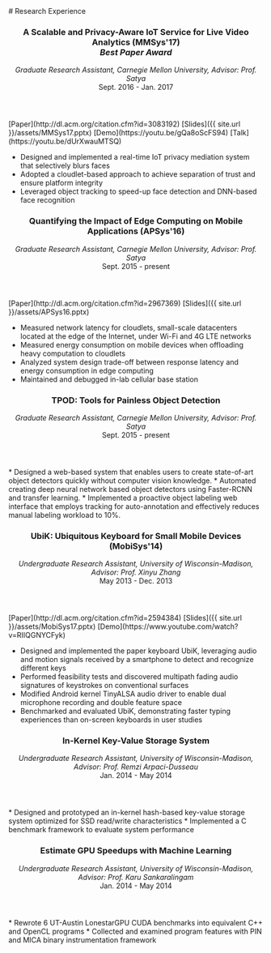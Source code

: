 <section class="thirteen columns" markdown="1">
# Research Experience
<article markdown="1">
<header>
<h1>A Scalable and Privacy-Aware IoT Service for Live Video Analytics (MMSys'17) <br/><i>Best Paper Award</i></h1>
<span><address>Graduate Research Assistant, Carnegie Mellon University, Advisor: Prof. Satya</address><time>Sept. 2016 - Jan. 2017</time></span>
</header>
[Paper](http://dl.acm.org/citation.cfm?id=3083192) [Slides]({{ site.url }}/assets/MMSys17.pptx) [Demo](https://youtu.be/gQa8oScFS94) [Talk](https://youtu.be/dUrXwauMTSQ)

* Designed and implemented a real-time IoT privacy mediation system that selectively blurs faces
* Adopted a cloudlet-based approach to achieve separation of trust and ensure platform integrity
* Leveraged object tracking to speed-up face detection and DNN-based face recognition
</article>

<article markdown="1">
<header>
<h1>Quantifying the Impact of Edge Computing on Mobile Applications (APSys'16)</h1>
<span><address>Graduate Research Assistant, Carnegie Mellon University, Advisor: Prof. Satya</address><time>Sept. 2015 - present</time></span>
</header>
[Paper](http://dl.acm.org/citation.cfm?id=2967369) [Slides]({{ site.url }}/assets/APSys16.pptx)

* Measured network latency for cloudlets, small-scale datacenters located at the edge of the Internet, under Wi-Fi and 4G LTE networks
* Measured energy consumption on mobile devices when offloading heavy computation to cloudlets
* Analyzed system design trade-off between response latency and energy consumption in edge computing
* Maintained and debugged in-lab cellular base station
</article>

<article markdown="1">
<header>
<h1>TPOD: Tools for Painless Object Detection</h1>
<span><address>Graduate Research Assistant, Carnegie Mellon University, Advisor: Prof. Satya</address><time>Sept. 2015 - present</time></span>
</header>
* Designed a web-based system that enables users to create state-of-art object detectors quickly without computer vision knowledge.
* Automated creating deep neural network based object detectors using Faster-RCNN and transfer learning.
* Implemented a proactive object labeling web interface that employs tracking for auto-annotation and effectively reduces manual labeling workload to 10%.
</article>

<article markdown="1">
<header>
<h1>UbiK: Ubiquitous Keyboard for Small Mobile Devices (MobiSys'14)</h1>
<span><address>Undergraduate Research Assistant, University of Wisconsin-Madison, Advisor: Prof. Xinyu Zhang</address><time>May 2013 - Dec. 2013</time></span>
</header>
[Paper](http://dl.acm.org/citation.cfm?id=2594384) [Slides]({{ site.url }}/assets/MobiSys17.pptx) [Demo](https://www.youtube.com/watch?v=RIIQGNYCFyk)

* Designed and implemented the paper keyboard UbiK, leveraging audio and motion signals received by a smartphone to detect and recognize different keys
* Performed feasibility tests and discovered multipath fading audio signatures of keystrokes on conventional surfaces
* Modified Android kernel TinyALSA audio driver to enable dual microphone recording and double feature space 
* Benchmarked and evaluated UbiK, demonstrating faster typing experiences than on-screen keyboards in user studies
</article>

<article markdown="1">
<header>
<h1>In-Kernel Key-Value Storage System</h1>
<span><address>Undergraduate Research Assistant, University of Wisconsin-Madison, Advisor: Prof. Remzi Arpaci-Dusseau</address><time>Jan. 2014 - May 2014</time></span>
</header>
* Designed and prototyped an in-kernel hash-based key-value storage system optimized for SSD read/write characteristics
* Implemented a C benchmark framework to evaluate system performance
</article>


<article markdown="1">
<header>
<h1>Estimate GPU Speedups with Machine Learning</h1>
<span><address>Undergraduate Research Assistant, University of Wisconsin-Madison, Advisor: Prof. Karu Sankaralingam</address><time>Jan. 2014 - May 2014</time></span>
</header>
* Rewrote 6 UT-Austin LonestarGPU CUDA benchmarks into equivalent C++ and OpenCL programs
* Collected and examined program features with PIN and MICA binary instrumentation framework
</article>
</section>
